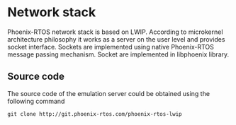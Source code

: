 # Network stack

Phoenix-RTOS network stack is based on LWIP. According to microkernel architecture philosophy it works as a server on the user level and provides socket interface. Sockets are implemented using native Phoenix-RTOS message passing mechanism. Socket are implemented in libphoenix library.

## Source code

The source code of the emulation server could be obtained using the following command

>
    git clone http://git.phoenix-rtos.com/phoenix-rtos-lwip